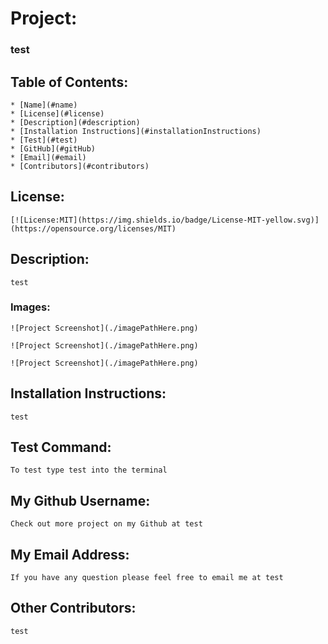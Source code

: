 
  # Project:
  ### test

## Table of Contents: 
    * [Name](#name)
    * [License](#license)
    * [Description](#description)
    * [Installation Instructions](#installationInstructions)
    * [Test](#test)
    * [GitHub](#gitHub)
    * [Email](#email)
    * [Contributors](#contributors)

## License:
    [![License:MIT](https://img.shields.io/badge/License-MIT-yellow.svg)](https://opensource.org/licenses/MIT)

## Description:
    test

### Images:
    ![Project Screenshot](./imagePathHere.png)

    ![Project Screenshot](./imagePathHere.png)

    ![Project Screenshot](./imagePathHere.png)

## Installation Instructions: 
    test

## Test Command: 
    To test type test into the terminal

## My Github Username: 
    Check out more project on my Github at test

## My Email Address:
    If you have any question please feel free to email me at test

## Other Contributors:
    test

